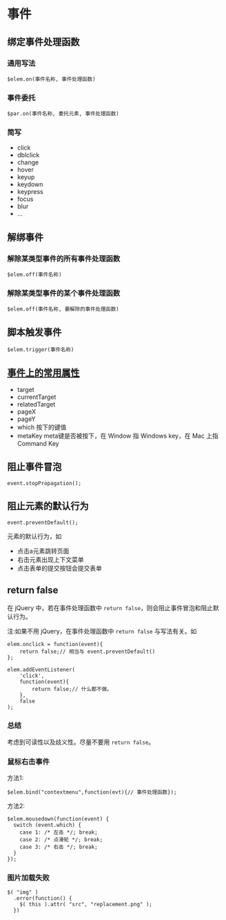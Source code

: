 # 事件
## 绑定事件处理函数
### 通用写法
```
$elem.on(事件名称, 事件处理函数)
```

### 事件委托
```
$par.on(事件名称, 委托元素, 事件处理函数)
```

### 简写
* click
* dblclick
* change
* hover
* keyup
* keydown
* keypress
* focus
* blur
* ...

## 解绑事件
### 解除某类型事件的所有事件处理函数
```
$elem.off(事件名称)
```

### 解除某类型事件的某个事件处理函数
```
$elem.off(事件名称, 要解除的事件处理函数)
```

## 脚本触发事件
```
$elem.trigger(事件名称)
```

## [事件上的常用属性](https://api.jquery.com/category/events/event-object/)
* target
* currentTarget
* relatedTarget
* pageX
* pageY
* which 按下的键值
* metaKey meta键是否被按下，在 Window 指 Windows key，在 Mac 上指 Command Key


## 阻止事件冒泡
```
event.stopPropagation();
```

## 阻止元素的默认行为
```
event.preventDefault();
```

元素的默认行为，如

* 点击a元素跳转页面
* 右击元素出现上下文菜单
* 点击表单的提交按钮会提交表单

## return false
在 jQuery 中，若在事件处理函数中 `return false`，则会阻止事件冒泡和阻止默认行为。    

注:如果不用 jQuery，在事件处理函数中 `return false` 与写法有关。如
```
elem.onclick = function(event){
    return false;// 相当与 event.preventDefault()
};

elem.addEventListener(
    'click',
    function(event){
        return false;// 什么都不做。
    },
    false
);
```

### 总结
考虑到可读性以及歧义性。尽量不要用 `return false`。

### 鼠标右击事件
方法1:
```
$elem.bind("contextmenu",function(evt){// 事件处理函数});
```

方法2:
```
$elem.mousedown(function(event) {
  switch (event.which) {
    case 1: /* 左击 */; break;
    case 2: /* 点滑轮 */; break;
    case 3: /* 右击 */; break;
  }
});
```

### 图片加载失败
```
$( "img" )
  .error(function() {
    $( this ).attr( "src", "replacement.png" );
  })
```


